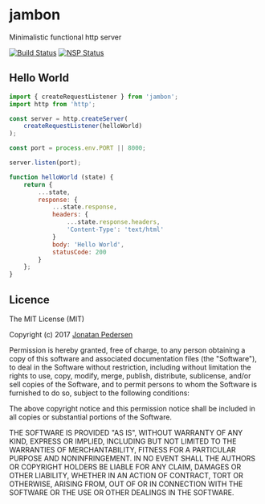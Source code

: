 # jambon
Minimalistic functional http server

[![Build Status](https://travis-ci.org/jonatanpedersen/jambon.svg?branch=master)](https://travis-ci.org/jonatanpedersen/jambon)
[![NSP Status](https://nodesecurity.io/orgs/jonatanpedersen/projects/66fa69df-c041-499b-9867-5dec8475fc8d/badge)](https://nodesecurity.io/orgs/jonatanpedersen/projects/66fa69df-c041-499b-9867-5dec8475fc8d)

## Hello World

``` javascript
import { createRequestListener } from 'jambon';
import http from 'http';

const server = http.createServer(
	createRequestListener(helloWorld)
);

const port = process.env.PORT || 8000;

server.listen(port);

function helloWorld (state) {
	return {
		...state,
		response: {
			...state.response,
			headers: {
				...state.response.headers,
				'Content-Type': 'text/html'
			}
			body: 'Hello World',
			statusCode: 200
		}
	};
}
```

## Licence
The MIT License (MIT)

Copyright (c) 2017 [Jonatan Pedersen](https://www.jonatanpedersen.com/)

Permission is hereby granted, free of charge, to any person obtaining a copy
of this software and associated documentation files (the "Software"), to deal
in the Software without restriction, including without limitation the rights
to use, copy, modify, merge, publish, distribute, sublicense, and/or sell
copies of the Software, and to permit persons to whom the Software is
furnished to do so, subject to the following conditions:

The above copyright notice and this permission notice shall be included in
all copies or substantial portions of the Software.

THE SOFTWARE IS PROVIDED "AS IS", WITHOUT WARRANTY OF ANY KIND, EXPRESS OR
IMPLIED, INCLUDING BUT NOT LIMITED TO THE WARRANTIES OF MERCHANTABILITY,
FITNESS FOR A PARTICULAR PURPOSE AND NONINFRINGEMENT. IN NO EVENT SHALL THE
AUTHORS OR COPYRIGHT HOLDERS BE LIABLE FOR ANY CLAIM, DAMAGES OR OTHER
LIABILITY, WHETHER IN AN ACTION OF CONTRACT, TORT OR OTHERWISE, ARISING FROM,
OUT OF OR IN CONNECTION WITH THE SOFTWARE OR THE USE OR OTHER DEALINGS IN
THE SOFTWARE.